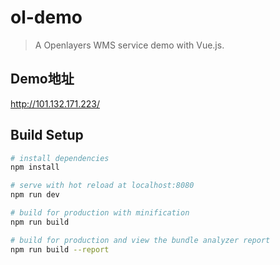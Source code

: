 # ol-demo

> A Openlayers WMS service demo with Vue.js.
## Demo地址
http://101.132.171.223/


## Build Setup

``` bash
# install dependencies
npm install

# serve with hot reload at localhost:8080
npm run dev

# build for production with minification
npm run build

# build for production and view the bundle analyzer report
npm run build --report
```

